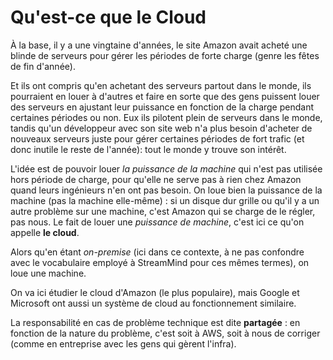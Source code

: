 # Qu'est-ce que le Cloud

À la base, il y a une vingtaine d'années, le site Amazon avait acheté une blinde de serveurs pour gérer les périodes de forte charge (genre les fêtes de fin d'année).

Et ils ont compris qu'en achetant des serveurs partout dans le monde, ils pourraient en louer à d'autres et faire en sorte que des gens puissent louer des serveurs en ajustant leur puissance en fonction de la charge pendant certaines périodes ou non. Eux ils pilotent plein de serveurs dans le monde, tandis qu'un développeur avec son site web n'a plus besoin d'acheter de nouveaux serveurs juste pour gérer certaines périodes de fort trafic (et donc inutile le reste de l'année): tout le monde y trouve son intérêt.

L'idée est de pouvoir louer _la puissance de la machine_ qui n'est pas utilisée hors période de charge, pour qu'elle ne serve pas à rien chez Amazon quand leurs ingénieurs n'en ont pas besoin. On loue bien la puissance de la machine (pas la machine elle-même) : si un disque dur grille ou qu'il y a un autre problème sur une machine, c'est Amazon qui se charge de le régler, pas nous.
Le fait de louer une _puissance de machine_, c'est ici ce qu'on appelle **le cloud**.

Alors qu'en étant _on-premise_ (ici dans ce contexte, à ne pas confondre avec le vocabulaire employé à StreamMind pour ces mêmes termes), on loue une machine.

On va ici étudier le cloud d'Amazon (le plus populaire), mais Google et Microsoft ont aussi un système de cloud au fonctionnement similaire.

La responsabilité en cas de problème technique est dite **partagée** : en fonction de la nature du problème, c'est soit à AWS, soit à nous de corriger (comme en entreprise avec les gens qui gèrent l'infra).
